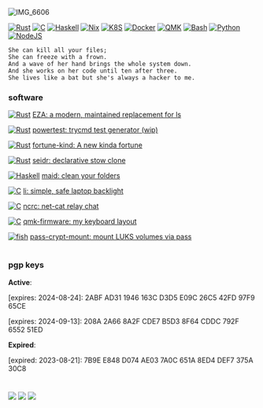 ![IMG_6606](https://github.com/cafkafk/cafkafk/assets/89321978/f7a4d705-dd77-4ff5-bfef-1a99765534c8)


[![Rust](https://img.shields.io/badge/-Rust-141414?style=flat&logo=rust)](https://www.rust-lang.org/)
[![C](https://img.shields.io/badge/-C-141414?style=flat&logo=c)](https://clang.llvm.org/)
[![Haskell](https://img.shields.io/badge/-Haskell-141414?style=flat&logo=haskell)](https://www.haskell.org/)
[![Nix](https://img.shields.io/badge/-Nix-141414?style=flat&logo=nixos)](https://www.nixos.org/)
[![K8S](https://img.shields.io/badge/-K8S-141414?style=flat&logo=kubernetes)](https://www.kubernetes.org/)
[![Docker](https://img.shields.io/badge/-Docker-141414?style=flat&logo=docker)](https://www.docker.org/)
[![QMK](https://img.shields.io/badge/-QMK-141414?style=flat&logo=qmk)](https://www.qmk.org/)
[![Bash](https://img.shields.io/badge/-Bash-141414?style=flat&logo=gnubash)](https://tiswww.case.edu/php/chet/bash/bashtop.html)
[![Python](https://img.shields.io/badge/-Python-141414?style=flat&logo=python)](https://www.python.org/)
[![NodeJS](https://img.shields.io/badge/-NodeJS-141414?style=flat&logo=nodedotjs)](https://www.node.org/)



```
She can kill all your files;
She can freeze with a frown.
And a wave of her hand brings the whole system down.
And she works on her code until ten after three.
She lives like a bat but she's always a hacker to me.
```

### software

[![Rust](https://img.shields.io/badge/-Rust-141414?style=flat&logo=rust)](https://www.rust-lang.org/) [EZA: a modern, maintained replacement for ls](https://github.com/eza-community/eza)

[![Rust](https://img.shields.io/badge/-Rust-141414?style=flat&logo=rust)](https://www.rust-lang.org/) [powertest: trycmd test generator (wip)](https://github.com/eza-community/powertest)

[![Rust](https://img.shields.io/badge/-Rust-141414?style=flat&logo=rust)](https://www.rust-lang.org/) [fortune-kind: A new kinda fortune](https://github.com/cafkafk/fortune-kind)

[![Rust](https://img.shields.io/badge/-Rust-141414?style=flat&logo=rust)](https://www.rust-lang.org/) [seidr: declarative stow clone](https://github.com/cafkafk/seidr)

[![Haskell](https://img.shields.io/badge/-Haskell-141414?style=flat&logo=haskell)](https://www.haskell.org/) [maid: clean your folders](https://github.com/cafkafk/maid)

[![C](https://img.shields.io/badge/-C-141414?style=flat&logo=c)](https://clang.llvm.org/) [li: simple, safe laptop backlight](https://github.com/cafkafk/li)

[![C](https://img.shields.io/badge/-C-141414?style=flat&logo=c)](https://clang.llvm.org/) [ncrc: net-cat relay chat](https://github.com/cafkafk/ncrc)

[![C](https://img.shields.io/badge/-C-141414?style=flat&logo=c)](https://clang.llvm.org/) [qmk-firmware: my keyboard layout](https://github.com/cafkafk/qmk_firmware)

[![fish](https://img.shields.io/badge/-fish-141414?style=flat&logo=gnubash)](https://tiswww.case.edu/php/chet/bash/bashtop.html) [pass-crypt-mount: mount LUKS volumes via pass](https://github.com/cafkafk/pass-crypt-mount)

#

### pgp keys

**Active**:

[expires: 2024-08-24]: 2ABF AD31 1946 163C D3D5  E09C 26C5 42FD 97F9 65CE

[expires: 2024-09-13]: 208A 2A66 8A2F CDE7 B5D3  8F64 CDDC 792F 6552 51ED

**Expired**:

[expired: 2023-08-21]: 7B9E E848 D074 AE03 7A0C 651A 8ED4 DEF7 375A 30C8

#
![](https://komarev.com/ghpvc/?username=cafkafk) 
![](https://img.shields.io/badge/Built_With-Nix-5277C3.svg?logo=nixos&labelColor=73C3D5)
![](https://img.shields.io/static/v1?logo=nixos&logoColor=white&label=&message=Built%20with%20Nix&color=41439a)
